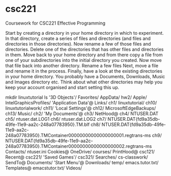 # csc221
Coursework for CSC221 Effective Programming

Start by creating a directory in your home directory in which to experiment.
In that directory, create a series of files and directories (and files and directories in those directories).
Now rename a few of those files and directories.
Delete one of the directories that has other files and directories in them.
Move back to your home directory and from there copy a file from one of your subdirectories into the initial directory you created.
Now move that file back into another directory.
Rename a few files
Next, move a file and rename it in the process.
Finally, have a look at the existing directories in your home directory. You probably have a Documents, Downloads, Music and Images directory etc. Think about what other directories may help you keep your account organised and start setting this up.

mkdir linuxtutorial
 ls
'3D Objects'/         Favorites/
 AppData/             hw2/
 Apple/               IntelGraphicsProfiles/
'Application Data'@   Links/
 ch1/                 linuxtutorial/
 ch10/                linuxtutorialwork/
 ch11/               'Local Settings'@
 ch12/                MicrosoftEdgeBackups/
 ch13/                Music/
 ch2/                'My Documents'@
 ch3/                 NetHood@
 ch4/                 NTUSER.DAT
 ch5/                 ntuser.dat.LOG1
 ch6/                 ntuser.dat.LOG2
 ch7/                 NTUSER.DAT{fd9a35db-49fe-11e9-aa2c-248a07783950}.TM.blf
 ch8/                 NTUSER.DAT{fd9a35db-49fe-11e9-aa2c-248a07783950}.TMContainer00000000000000000001.regtrans-ms
 ch9/                 NTUSER.DAT{fd9a35db-49fe-11e9-aa2c-248a07783950}.TMContainer00000000000000000002.regtrans-ms
 Contacts/            ntuser.ini
 Cookies@             OneDrive/
 courses/             PrintHood@
 csc121/              Recent@
 csc221/             'Saved Games'/
 csc321/              Searches/
 cs-classwork/        SendTo@
 Documents/          'Start Menu'@
 Downloads/           temp/
 emacs.tutor.txt/     Templates@
 emacstutor.txt/      Videos/
 
 
